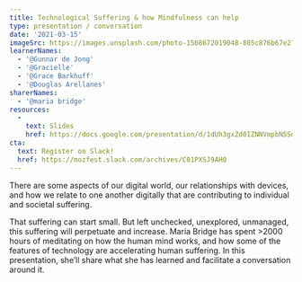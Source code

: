 ```yaml
---
title: Technological Suffering & how Mindfulness can help
type: presentation / conversation
date: '2021-03-15'
imageSrc: https://images.unsplash.com/photo-1508672019048-805c876b67e2?ixid=MXwxMjA3fDB8MHxwaG90by1wYWdlfHx8fGVufDB8fHw%3D&ixlib=rb-1.2.1&auto=format&fit=crop&w=1993&q=80
learnerNames:
  - '@Gunnar de Jong'
  - '@Gracielle'
  - '@Grace Barkhuff'
  - '@Douglas Arellanes'
sharerNames: 
  - '@maria bridge'
resources:
  -
    text: Slides
    href: https://docs.google.com/presentation/d/1dUh3gxZd0IZNNVmpbN5SqKXoVM4ZfKegnK0TpdG7o3Q/edit#slide=id.gc247f6a193_1_0
cta:
  text: Register on Slack!
  href: https://mozfest.slack.com/archives/C01PXSJ9AH0
---
```

There are some aspects of our digital world, our relationships with devices, and how we relate to one another digitally that are contributing to individual and societal suffering.
<!--more-->
That suffering can start small. But left unchecked, unexplored, unmanaged, this suffering will perpetuate and increase.
Maria Bridge has spent >2000 hours of meditating on how the human mind works, and how some of the features of technology are accelerating human suffering. In this presentation, she’ll share what she has learned and facilitate a conversation around it.

